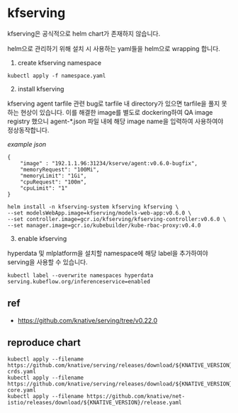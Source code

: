 # kfserving

kfserving은 공식적으로 helm chart가 존재하지 않습니다.

helm으로 관리하기 위해 설치 시 사용하는 yaml들을 helm으로 wrapping 합니다.

1. create kfserving namespace
```
kubectl apply -f namespace.yaml
```

2. install kfserving

kfserving agent tarfile 관련 bug로 tarfile 내 directory가 있으면 tarfile을 풀지 못하는 현상이 있습니다.
이를 해결한 image를 별도로 dockering하여 QA image registry 했으니 agent-*.json 파일 내에 해당 image name을 입력하여 사용하여야 정상동작합니다.

*example json*
```
{
    "image" : "192.1.1.96:31234/kserve/agent:v0.6.0-bugfix",
    "memoryRequest": "100Mi",
    "memoryLimit": "1Gi",
    "cpuRequest": "100m",
    "cpuLimit": "1"
}
```


```
helm install -n kfserving-system kfserving kfserving \
--set modelsWebApp.image=kfserving/models-web-app:v0.6.0 \
--set controller.image=gcr.io/kfserving/kfserving-controller:v0.6.0 \
--set manager.image=gcr.io/kubebuilder/kube-rbac-proxy:v0.4.0
```

3. enable kfserving

hyperdata 및 mlplatform을 설치할 namespace에 해당 label을 추가하여야 serving을 사용할 수 있습니다.
```
kubectl label --overwrite namespaces hyperdata serving.kubeflow.org/inferenceservice=enabled
```

## ref
- https://github.com/knative/serving/tree/v0.22.0

## reproduce chart
```
kubectl apply --filename https://github.com/knative/serving/releases/download/${KNATIVE_VERSION}/serving-crds.yaml
kubectl apply --filename https://github.com/knative/serving/releases/download/${KNATIVE_VERSION}/serving-core.yaml
kubectl apply --filename https://github.com/knative/net-istio/releases/download/${KNATIVE_VERSION}/release.yaml
```